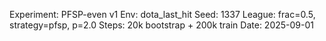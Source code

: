 Experiment: PFSP-even v1
Env: dota_last_hit
Seed: 1337
League: frac=0.5, strategy=pfsp, p=2.0
Steps: 20k bootstrap + 200k train
Date: 2025-09-01
